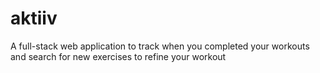 # aktiiv
A full-stack web application to track when you completed your workouts and search for new exercises to refine your workout
